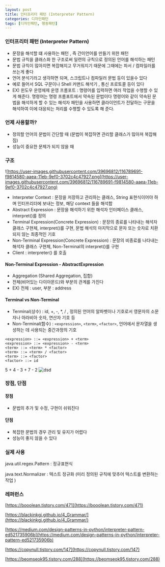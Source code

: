 ```yaml
---
layout: post
title: 인터프리터 패턴 (Interpreter Pattern)
categories: 디자인패턴
tags: [디자인패턴, 행동패턴]
---
```


### 인터프리터 패턴 (Interpreter Pattern)
- 문장을 해석할 떄 사용하는 패턴 , 즉 간이언어를 만들기 위한 패턴 
- 문법 규칙을 클래스화 한 구조로써 일련의 규칙으로 정의된 언어를 해석하는 패턴
- 문법 규칙이 많아지면 복잡해지고 무거워지기 때문에 그때에는 파서 / 컴파일러를 쓰는게 좋다 
- 언어 분석기라고 생각하면 되며, 스크립트나 컴파일러 문법 등이 있을수 있다 
- 예로 들어서 SQL 구문이나 Shell 커맨드 해석기 , 통신 프로토콜 등이 있다 
- EX) 윈도우 운영체제 운영 프롬포트 : 명령어를 입력하면 여러 작업을 수행할 수 있게 해준다. 명령어는 명령 프롬포트에서 약속된 문법이다 명령어와 같이 약속된 문법을 해석하게 할 수 있는 해석자 패턴을 사용하면 클라이언트가 전달하는 구문을 해석하여 이에 대응되는 처리를 수행할 수 있도록 해 준다.

### 언제 사용할까?
- 정의할 언어의 문법이 간단할 때 (문법이 복잡하면 관리할 클래스가 많아져 복잡해짐)
- 성능이 중요한 문제가 되지 않을 때

### 구조
![https://user-images.githubusercontent.com/39696812/116789691-f9814580-aaea-11eb-9ef0-3702c4c47927.png](https://user-images.githubusercontent.com/39696812/116789691-f9814580-aaea-11eb-9ef0-3702c4c47927.png)
- Interpreter Context : 문장을 저장하고 관리하는 클래스, String 표현식이어야 하며 인터프리터에 보내는 정보, 해당 context 들을 해석함 
- Abstract Expression : 문장을 해석하기 위한 해석자 인터페이스 클래스, interpret()를 정의 
- Terminal Expression(Concrete Expression) : 문장의 종료를 나타내는 해석자 클래스 구현체, interpret()를 구현, 문법 해석의 마지막으로 문자 또는 숫자로 치환되지 않는 최종적인 기호 
- Non-Terminal Expression(Concrete Expression) : 문장의 비종료를 나타내는 해석자 클래스 구현체, Non-Terminal의 interpret()를 구현
- Client : interpreter() 를 호출 

#### Non-Terminal Expression - AbstractExpression
- Aggregation (Shared Aggregation, 집합)
- 전체(비어있는 다이아몬드)와 부분의 관계를 가진다 
- EX) 전체 : user, 부분 : address

#### Terminal vs Non-Terminal
- Terminal(상수) : id, +, -, *, / , 정의된 언어의 알파벳이나 기호로서 영문자의 소문자나 아라비아 숫자, 연산자 기호 등
- Non-Terminal(함수) : `<expression>`, `<term>`, `<factor>`, 언어에서 문자열을 생성하는 데 사용되는 중간과정의 기호

```
<expression> ::= <expression> + <term>
<expression> ::= <expression> - <term>
<term> ::= <term> * <factor>
<term> ::= <term> / <factor>
<term> ::= <factor>
<factor> ::= id
```

5 + 4 - 3 + 7 - 2
![dsd](https://miro.medium.com/max/978/1*bbknPwwsOMcU7vLJK1fSdQ.png)


### 장점, 단점 
#### 장점
- 문법의 추가 및 수정, 구현이 쉬워진다 

#### 단점
- 복잡한 문법의 경우 관리 및 유지가 어렵다
- 성능이 좋지 않을 수 있다 

### 실제 사용 
java.util.regex.Pattern : 정규표현식

java.text.Normalizer : 텍스트 정규화 (미리 정의된 규칙에 맞추어 텍스트를 변환하는 작업 )

### 레퍼런스
[https://booolean.tistory.com/471](https://booolean.tistory.com/471)

[https://blackinkgj.github.io/4_Grammar/](https://blackinkgj.github.io/4_Grammar/)

[https://medium.com/design-patterns-in-python/interpreter-pattern-ed521735906b](https://medium.com/design-patterns-in-python/interpreter-pattern-ed521735906b)

[https://copynull.tistory.com/147](https://copynull.tistory.com/147)

[https://beomseok95.tistory.com/288](https://beomseok95.tistory.com/288)
